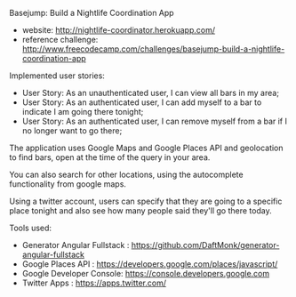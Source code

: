 Basejump: Build a Nightlife Coordination App  

- website: http://nightlife-coordinator.herokuapp.com/
- reference challenge: http://www.freecodecamp.com/challenges/basejump-build-a-nightlife-coordination-app

Implemented user stories: 
- User Story: As an unauthenticated user, I can view all bars in my area;
- User Story: As an authenticated user, I can add myself to a bar to indicate I am going there tonight;
- User Story: As an authenticated user, I can remove myself from a bar if I no longer want to go there; 

The application uses Google Maps and Google Places API and geolocation to find bars, open at the time of the query in your area. 

You can also search for other locations, using the autocomplete functionality from google maps. 

Using a twitter account, users can specify that they are going to a specific place tonight and also see how many people said they'll go there today. 


Tools used: 
- Generator Angular Fullstack : https://github.com/DaftMonk/generator-angular-fullstack
- Google Places API : https://developers.google.com/places/javascript/
- Google Developer Console: https://console.developers.google.com
- Twitter Apps : https://apps.twitter.com/
